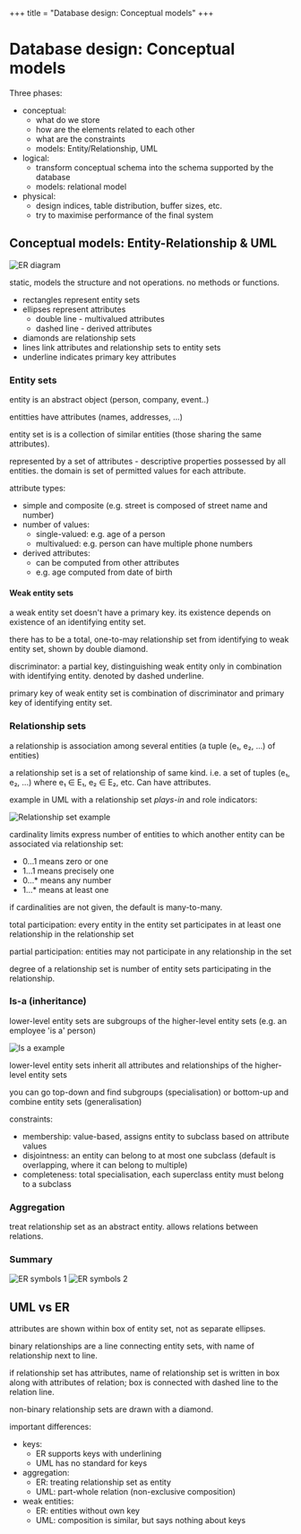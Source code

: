 +++
title = "Database design: Conceptual models"
+++

# Database design: Conceptual models

Three phases:

-   conceptual:
    -   what do we store
    -   how are the elements related to each other
    -   what are the constraints
    -   models: Entity/Relationship, UML
-   logical:
    -   transform conceptual schema into the schema supported by the
        database
    -   models: relational model
-   physical:
    -   design indices, table distribution, buffer sizes, etc.
    -   try to maximise performance of the final system

## Conceptual models: Entity-Relationship & UML

![ER diagram](er-diagram.png)

static, models the structure and not operations. no methods or
functions.

-   rectangles represent entity sets
-   ellipses represent attributes
    -   double line - multivalued attributes
    -   dashed line - derived attributes
-   diamonds are relationship sets
-   lines link attributes and relationship sets to entity sets
-   underline indicates primary key attributes

### Entity sets

entity is an abstract object (person, company, event..)

entitties have attributes (names, addresses, \...)

entity set is is a collection of similar entities (those sharing the
same attributes).

represented by a set of attributes - descriptive properties possessed by
all entities. the domain is set of permitted values for each attribute.

attribute types:

-   simple and composite (e.g. street is composed of street name and
    number)
-   number of values:
    -   single-valued: e.g. age of a person
    -   multivalued: e.g. person can have multiple phone numbers
-   derived attributes:
    -   can be computed from other attributes
    -   e.g. age computed from date of birth

#### Weak entity sets

a weak entity set doesn\'t have a primary key. its existence depends on
existence of an identifying entity set.

there has to be a total, one-to-may relationship set from identifying to
weak entity set, shown by double diamond.

discriminator: a partial key, distinguishing weak entity only in
combination with identifying entity. denoted by dashed underline.

primary key of weak entity set is combination of discriminator and
primary key of identifying entity set.

### Relationship sets

a relationship is association among several entities (a tuple (e₁, e₂,
\...) of entities)

a relationship set is a set of relationship of same kind. i.e. a set of
tuples (e₁, e₂, \...) where e₁ ∈ E₁, e₂ ∈ E₂, etc. Can have attributes.

example in UML with a relationship set *plays-in* and role indicators:

![Relationship set example](relationship-set-example.png)

cardinality limits express number of entities to which another entity
can be associated via relationship set:

-   0\...1 means zero or one
-   1\...1 means precisely one
-   0\...\* means any number
-   1\...\* means at least one

if cardinalities are not given, the default is many-to-many.

total participation: every entity in the entity set participates in at
least one relationship in the relationship set

partial participation: entities may not participate in any relationship
in the set

degree of a relationship set is number of entity sets participating in
the relationship.

### Is-a (inheritance)

lower-level entity sets are subgroups of the higher-level entity sets
(e.g. an employee \'is a\' person)

![Is a example](is-a-example.png)

lower-level entity sets inherit all attributes and relationships of the
higher-level entity sets

you can go top-down and find subgroups (specialisation) or bottom-up and
combine entity sets (generalisation)

constraints:

-   membership: value-based, assigns entity to subclass based on
    attribute values
-   disjointness: an entity can belong to at most one subclass (default
    is overlapping, where it can belong to multiple)
-   completeness: total specialisation, each superclass entity must
    belong to a subclass

### Aggregation

treat relationship set as an abstract entity. allows relations between
relations.

### Summary

![ER symbols 1](er-symbols-1.png) ![ER symbols 2](er-symbols-2.png)

## UML vs ER

attributes are shown within box of entity set, not as separate ellipses.

binary relationships are a line connecting entity sets, with name of
relationship next to line.

if relationship set has attributes, name of relationship set is written
in box along with attributes of relation; box is connected with dashed
line to the relation line.

non-binary relationship sets are drawn with a diamond.

important differences:

-   keys:
    -   ER supports keys with underlining
    -   UML has no standard for keys
-   aggregation:
    -   ER: treating relationship set as entity
    -   UML: part-whole relation (non-exclusive composition)
-   weak entities:
    -   ER: entities without own key
    -   UML: composition is similar, but says nothing about keys
